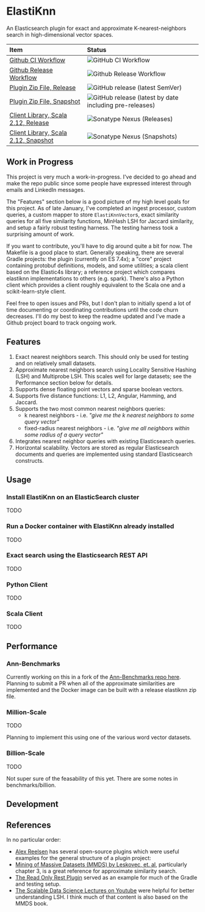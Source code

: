 # ElastiKnn 

An Elasticsearch plugin for exact and approximate K-nearest-neighbors search in high-dimensional vector spaces.

|Item|Status|
|:--|:--|
|[Github CI Workflow](https://github.com/alexklibisz/elastiknn/actions?query=workflow%3ACI)|![GitHub CI Workflow](https://img.shields.io/github/workflow/status/alexklibisz/elastiknn/CI?style=for-the-badge)|
|[Github Release Workflow](https://github.com/alexklibisz/elastiknn/actions?query=workflow%3ARelease)|![Github Release Workflow](https://img.shields.io/github/workflow/status/alexklibisz/elastiknn/Release?style=for-the-badge)|
|[Plugin Zip File, Release](https://github.com/alexklibisz/elastiknn/releases/latest)|![GitHub release (latest SemVer)](https://img.shields.io/github/v/release/alexklibisz/elastiknn?style=for-the-badge)|
|[Plugin Zip File, Snapshot](https://github.com/alexklibisz/elastiknn/releases)|![GitHub release (latest by date including pre-releases)](https://img.shields.io/github/v/release/alexklibisz/elastiknn?include_prereleases&style=for-the-badge)|
|[Client Library, Scala 2.12, Release](https://search.maven.org/search?q=g:com.klibisz.elastiknn)|![Sonatype Nexus (Releases)](https://img.shields.io/nexus/r/com.klibisz.elastiknn/client-elastic4s_2.12?server=https%3A%2F%2Foss.sonatype.org&style=for-the-badge)|
|[Client Library, Scala 2.12, Snapshot](https://oss.sonatype.org/#nexus-search;quick~com.klibisz.elastiknn)|![Sonatype Nexus (Snapshots)](https://img.shields.io/nexus/s/com.klibisz.elastiknn/client-elastic4s_2.12?server=https%3A%2F%2Foss.sonatype.org&style=for-the-badge)|

## Work in Progress

This project is very much a work-in-progress. I've decided to go ahead and make the repo public since
some people have expressed interest through emails and LinkedIn messages. 

The "Features" section below is a good picture of my high level goals for this project. As of late January, I've
completed an ingest processor, custom queries, a custom mapper to store `ElastiKnnVector`s, exact
similarity queries for all five similarity functions, MinHash LSH for Jaccard similarity, and setup a
fairly robust testing harness. The testing harness took a surprising amount of work.

If you want to contribute, you'll have to dig around quite a bit for now. The Makefile is a good place to start. 
Generally speaking, there are several Gradle projects: the plugin (currently on ES 7.4x); a "core" project 
containing protobuf definitions, models, and some utilities; a scala client based on the Elastic4s library;
a reference project which compares elastiknn implementations to others (e.g. spark). There's also a Python
client which provides a client roughly equivalent to the Scala one and a scikit-learn-style client.

Feel free to open issues and PRs, but I don't plan to initially spend a lot of time documenting or coordinating
contributions until the code churn decreases. I'll do my best to keep the readme updated and I've made
a Github project board to track ongoing work. 

## Features

1. Exact nearest neighbors search. This should only be used for testing and on relatively small datasets.
1. Approximate nearest neighbors search using Locality Sensitive Hashing (LSH) and Multiprobe LSH. This scales well for large datasets; see the Performance section below for details.
1. Supports dense floating point vectors and sparse boolean vectors.
1. Supports five distance functions: L1, L2, Angular, Hamming, and Jaccard.
1. Supports the two most common nearest neighbors queries: 
	- k nearest neighbors - i.e. _"give me the k nearest neighbors to some query vector"_
	- fixed-radius nearest neighbors - i.e. _"give me all neighbors within some radius of a query vector"_
1. Integrates nearest neighbor queries with existing Elasticsearch queries.
1. Horizontal scalability. Vectors are stored as regular Elasticsearch documents and queries are implemented using standard Elasticsearch constructs.

## Usage

### Install ElastiKnn on an ElasticSearch cluster

TODO

### Run a Docker container with ElastiKnn already installed

TODO

### Exact search using the Elasticsearch REST API

TODO

### Python Client

TODO

### Scala Client

TODO

## Performance

### Ann-Benchmarks

Currently working on this in a fork of the [Ann-Benchmarks repo here](https://github.com/alexklibisz/ann-benchmarks).
Planning to submit a PR when all of the approximate similarities are implemented and the Docker image can be built with
a release elastiknn zip file. 

### Million-Scale

TODO

Planning to implement this using one of the various word vector datasets.

### Billion-Scale

TODO

Not super sure of the feasability of this yet. There are some notes in benchmarks/billion.

## Development

## References

In no particular order:

- [Alex Reelsen](https://github.com/spinscale) has several open-source plugins which were useful examples for the general structure of a plugin project: 
- [Mining of Massive Datasets (MMDS) by Leskovec, et. al](http://www.mmds.org/), particularly chapter 3, is a great reference for approximate similarity search.
- [The Read Only Rest Plugin](https://github.com/sscarduzio/elasticsearch-readonlyrest-plugin) served as an example for much of the Gradle and testing setup.
- [The Scalable Data Science Lectures on Youtube](https://www.youtube.com/playlist?list=PLbRMhDVUMngekIHyLt8b_3jQR7C0KUCul) were helpful for better understanding LSH. I think much of that content is also based on the MMDS book.
